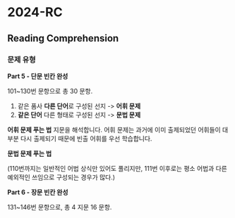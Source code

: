 # 2024-RC

## Reading Comprehension
### 문제 유형
**Part 5 - 단문 빈칸 완성**   

101~130번 문항으로 총 30 문항.   

1. 같은 품사 **다른 단어**로 구성된 선지 -> **어휘 문제**
2. **같은 단어** 다른 형태로 구성된 선지 -> **문법 문제**

**어휘 문제 푸는 법**
지문을 해석합니다.
어휘 문제는 과거에 이미 출제되었던 어휘들이 대부분 다시 출제되기 때문에 빈출 어휘를 우선 학습합니다.

**문법 문제 푸는 법**


(110번까지는 일반적인 어법 상식만 있어도 풀리지만, 111번 이후로는 평소 어법과 다른 예외적인 쓰임으로 구성되는 경우가 많다.)

**Part 6 - 장문 빈칸 완성**   

131~146번 문항으로, 총 4 지문 16 문항.
